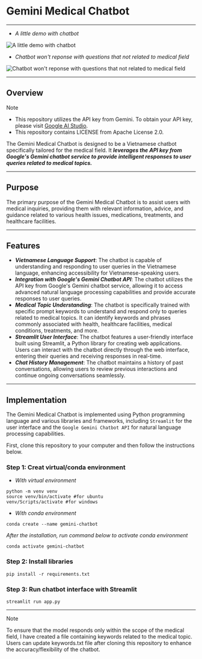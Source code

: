# Gemini Medical Chatbot
---
- _A little demo with chatbot_
  
![_**A little demo with chatbot**_](https://i.imgur.com/2uobQtE.png)
- _Chatbot won't reponse with questions that not related to medical field_
  
![_**Chatbot won't reponse with questions that not related to medical field**_](https://i.imgur.com/ZTyRt7L.png)

---


## Overview 

> [!NOTE]
> - This repository utilizes the API key from Gemini. To obtain your API key, please visit [Google AI Studio](https://ai.google.dev/tutorials/workspace_auth_quickstart).
> - This repository contains LICENSE from Apache License 2.0.

The Gemini Medical Chatbot is designed to be a Vietnamese chatbot specifically tailored for the medical field. It _**leverages the API key from Google's Gemini chatbot service to provide intelligent responses to user queries related to medical topics.**_

---
## Purpose
The primary purpose of the Gemini Medical Chatbot is to assist users with medical inquiries, providing them with relevant information, advice, and guidance related to various health issues, medications, treatments, and healthcare facilities.

---
## Features
- **_Vietnamese Language Support_**: The chatbot is capable of understanding and responding to user queries in the Vietnamese language, enhancing accessibility for Vietnamese-speaking users.
- **_Integration with Google's Gemini Chatbot API_**: The chatbot utilizes the API key from Google's Gemini chatbot service, allowing it to access advanced natural language processing capabilities and provide accurate responses to user queries.
- **_Medical Topic Understanding_**: The chatbot is specifically trained with specific prompt keywords to understand and respond only to queries related to medical topics. It can identify keywords and phrases commonly associated with health, healthcare facilities, medical conditions, treatments, and more.
- **_Streamlit User Interface_**: The chatbot features a user-friendly interface built using Streamlit, a Python library for creating web applications. Users can interact with the chatbot directly through the web interface, entering their queries and receiving responses in real-time.
- **_Chat History Management_**: The chatbot maintains a history of past conversations, allowing users to review previous interactions and continue ongoing conversations seamlessly.

---
## Implementation
The Gemini Medical Chatbot is implemented using Python programming language and various libraries and frameworks, including ```Streamlit``` for the user interface and the ```Google Gemini Chatbot API``` for natural language processing capabilities.

First, clone this repository to your computer and then follow the instructions below.
### Step 1: Creat virtual/conda environment
- _With virtual environment_
```
python -m venv venv
source venv/bin/activate #for ubuntu
venv/Scripts/activate #for windows
```
- _With conda environment_
```
conda create --name gemini-chatbot
```
_After the installation, run command below to activate conda environment_
```
conda activate gemini-chatbot
```

### Step 2: Install libraries
```
pip install -r requirements.txt
```

### Step 3: Run chatbot interface with Streamlit
```
streamlit run app.py
```
---

> [!NOTE]
> To ensure that the model responds only within the scope of the medical field, I have created a file containing keywords related to the medical topic. Users can update keywords.txt file after cloning this repository to enhance the accuracy/flexibility of the chatbot.
